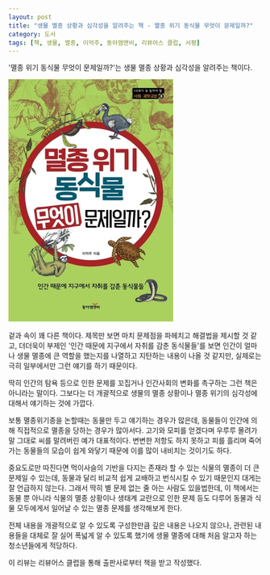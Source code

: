 ```yaml
---
layout: post
title: "생물 멸종 상황과 심각성을 알려주는 책 - 멸종 위기 동식물 무엇이 문제일까?"
category: 도서
tags: [책, 생물, 멸종, 이억주, 동아엠앤비, 리뷰어스 클럽, 서평]
---
```


'멸종 위기 동식물 무엇이 문제일까?'는
생물 멸종 상황과 심각성을 알려주는 책이다.

![표지](/images/book/what-is-the-problem-with-endangered-animals-and-plants-book-h480.jpg)

겉과 속이 꽤 다른 책이다.
제목만 보면 마치 문제점을 파헤치고 해결법을 제시할 것 같고,
더더욱이 부제인 '인간 때문에 지구에서 자취를 감춘 동식물들'를 보면
인간이 얼마나 생물 멸종에 큰 역할을 했는지를 나열하고 지탄하는 내용이 나올 것 같지만,
실제로는 극히 일부에서만 그런 얘기를 하기 때문이다.

딱히 인간의 탐욕 등으로 인한 문제를 꼬집거나 인간사회의 변화를 촉구하는 그런 책은 아니라는 말이다.
그보다는 더 개괄적으로 생물의 멸종 상황이나 멸종 위기의 심각성에 대해서 얘기하는 것에 가깝다.

보통 멸종위기종을 논할때는 동물만 두고 얘기하는 경우가 많은데,
동물들이 인간에 의해 직접적으로 멸종을 당하는 경우가 많아서다.
고기와 모피를 얻겠다며 우루루 몰려가 말 그대로 씨를 말려버린 예가 대표적이다.
변변한 저항도 하지 못하고 피를 흘리며 죽어가는 동물들의 모습이 쉽게 와닿기 때문에 이를 많이 내비치는 것이기도 하다.

중요도로만 따진다면 먹이사슬의 기반을 다지는 존재라 할 수 있는 식물의 멸종이 더 큰 문제일 수 있는데,
동물과 달리 비교적 쉽게 교배하고 번식시킬 수 있기 때문인지 대게는 잘 언급하지 않는다.
그래서 딱히 별 문제 없는 줄 아는 사람도 있을법한데,
이 책에서는 동물 뿐 아니라 식물의 멸종 상황이나 생태계 교란으로 인한 문제 등도 다루어
동물과 식물 모두에게서 일어날 수 있는 멸종 문제를 생각해보게 한다.

전체 내용을 개괄적으로 알 수 있도록 구성한만큼 깊은 내용은 나오지 않으나,
관련된 내용들을 대체로 잘 실어 폭넓게 알 수 있도록 했기에
생물 멸종에 대해 처음 알고자 하는 청소년들에게 적당하다.



<div class="im im-info">
이 리뷰는 리뷰어스 클럽을 통해 출판사로부터 책을 받고 작성했다.
</div>
